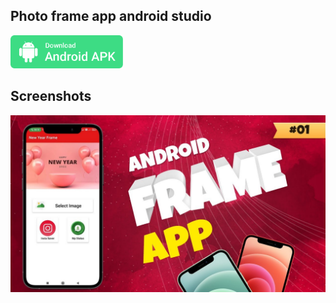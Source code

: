 ## Photo frame app android studio

<a id="raw-url" href="apk/Frame.apk?raw=true"><img src="img/download.svg"  width="180" height=auto>
</a>

## Screenshots

<img src="img/1.png" width=720 height=auto> 



